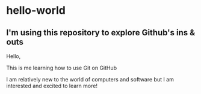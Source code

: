 # hello-world
## I'm using this repository to explore Github's ins & outs

Hello,

This is me learning how to use Git on GitHub

I am relatively new to the world of computers and software but I am interested and excited to learn more!
